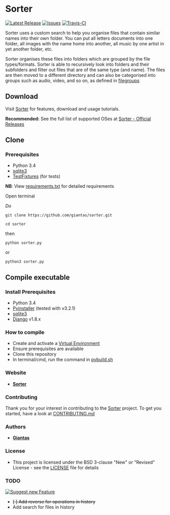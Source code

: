 # Sorter

[![Latest Release](https://img.shields.io/github/release/giantas/sorter.svg?maxAge=2592001)](https://github.com/giantas/sorter/releases/latest)
[![Issues](https://img.shields.io/github/issues-raw/giantas/sorter/website.svg)](https://github.com/giantas/sorter/issues)
[![Travis-CI](https://img.shields.io/travis/giantas/sorter.svg?maxAge=2592000)](https://travis-ci.org/giantas/sorter)

Sorter uses a custom search to help you organise files that contain similar names into their own folder. You can put all letters documents into one folder, all images with the name home into another, all music by one artist in yet another folder, etc. 

Sorter organises these files into folders which are grouped by the file types/formats. Sorter is able to recursively look into folders and their subfolders and filter out files that are of the same type (and name). The files are then moved to a different directory and can also be categorised into groups such as audio, video, and so on, as defined in [filegroups](filegroups.py)


## Download
Visit [Sorter](http://giantas.github.io/sorter) for features, download and usage tutorials.

**Recommended:** See the full list of supported OSes at [Sorter - Official Releases](https://github.com/giantas/sorter/releases/latest)


## Clone

### Prerequisites 
* Python 3.4
* [sqlite3](http://www.sqlite.org/download.html)
* [TestFixtures](https://testfixtures.readthedocs.io/en/latest/index.html) (for tests)

**NB**: View [requirements.txt](requirements.txt) for detailed requirements

Open terminal

*Do*

`git clone https://github.com/giantas/sorter.git`

`cd sorter`

then 

```
python sorter.py
```

or 

```
python3 sorter.py
```

## Compile executable

### Install Prerequisites
* Python 3.4
* [Pyinstaller](http://www.pyinstaller.org/) (tested with v3.2.1)
* [sqlite3](http://www.sqlite.org/download.html)
* [Django](https://www.djangoproject.com/download/) v1.8.x

### How to compile
* Create and activate a [Virtual Environment](http://python-guide-pt-br.readthedocs.io/en/latest/dev/virtualenvs/)
* Ensure prerequisites are available
* Clone this repository
* In terminal/cmd, run the command in [pybuild.sh](pybuild.sh)


### Website
* **[Sorter](https://giantas.github.io/sorter)**


### Contributing

Thank you for your interest in contributing to the [Sorter](https://github.com/giantas/sorter) project. To get you started, have a look at [CONTRIBUTING.md](CONTRIBUTING.md)


### Authors

* **[Giantas](https://github.com/giantas)** 


### License

* This project is licensed under the BSD 3-clause "New" or "Revised" License - see the [LICENSE](LICENSE) file for details


### TODO

[![Suggest new Feature](https://img.shields.io/badge/suggest-new-brightgreen.svg)](https://github.com/giantas/sorter/issues/new)

- ~~[ ] Add reverse for operations in history~~
- Add search for files in history